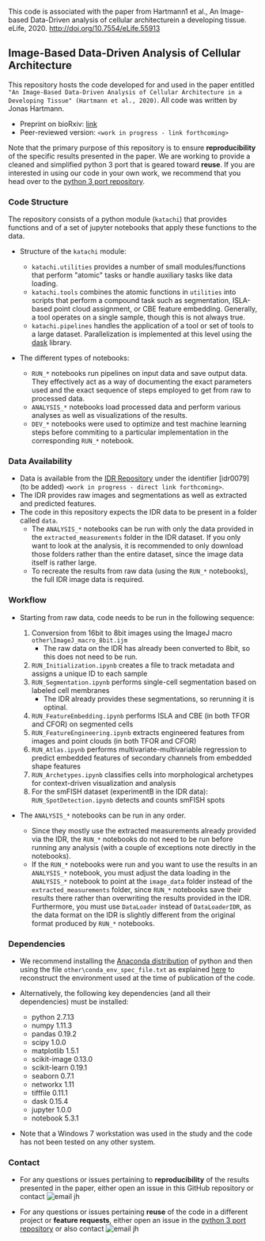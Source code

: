 This code is associated with the paper from Hartmann1 et al., An Image-based Data-Driven analysis of cellular architecturein a developing tissue. eLife, 2020. http://doi.org/10.7554/eLife.55913





## Image-Based Data-Driven Analysis of Cellular Architecture

This repository hosts the code developed for and used in the paper entitled `"An Image-Based Data-Driven Analysis of Cellular Architecture in a Developing Tissue" (Hartmann et al., 2020)`.  All code was written by Jonas Hartmann.

- Preprint on bioRxiv: [link](https://www.biorxiv.org/content/10.1101/2020.02.10.941690v1)
- Peer-reviewed version: `<work in progress - link forthcoming>`

Note that the primary purpose of this repository is to ensure **reproducibility** of the specific results presented in the paper. We are working to provide a cleaned and simplified python 3 port that is geared toward **reuse**. If you are interested in using our code in your own work, we recommend that you head over to the [python 3 port repository](https://github.com/WhoIsJack/katachi).


### Code Structure

The repository consists of a python module (`katachi`) that provides functions and of a set of jupyter notebooks that apply these functions to the data.

- Structure of the `katachi` module:
	- `katachi.utilities` provides a number of small modules/functions that perform "atomic" tasks or handle auxiliary tasks like data loading.
	- `katachi.tools` combines the atomic functions in `utilities` into scripts that perform a compound task such as segmentation, ISLA-based point cloud assignment, or CBE feature embedding. Generally, a tool operates on a single sample, though this is not always true.
	- `katachi.pipelines` handles the application of a tool or set of tools to a large dataset. Parallelization is implemented at this level using the [dask](https://dask.org/) library.


- The different types of notebooks:
	- `RUN_*` notebooks run pipelines on input data and save output data. They effectively act as a way of documenting the exact parameters used and the exact sequence of steps employed to get from raw to processed data.
	- `ANALYSIS_*` notebooks load processed data and perform various analyses as well as visualizations of the results.
	- `DEV_*` notebooks were used to optimize and test machine learning steps before commiting to a particular implementation in the corresponding `RUN_*` notebook.


### Data Availability

- Data is available from the [IDR Repository](https://idr.openmicroscopy.org/) under the identifier [idr0079](to be added) `<work in progress - direct link forthcoming>`.
- The IDR provides raw images and segmentations as well as extracted and predicted features.
- The code in this repository expects the IDR data to be present in a folder called `data`.
	- The `ANALYSIS_*` notebooks can be run with only the data provided in the `extracted_measurements` folder in the IDR dataset. If you only want to look at the analysis, it is recommended to only download those folders rather than the entire dataset, since the image data itself is rather large.
	- To recreate the results from raw data (using the `RUN_*` notebooks), the full IDR image data is required.


### Workflow

- Starting from raw data, code needs to be run in the following sequence:
	1. Conversion from 16bit to 8bit images using the ImageJ macro `other\ImageJ_macro_8bit.ijm`
		- The raw data on the IDR has already been converted to 8bit, so this does not need to be run.
    2. `RUN_Initialization.ipynb` creates a file to track metadata and assigns a unique ID to each sample
    3. `RUN_Segmentation.ipynb` performs single-cell segmentation based on labeled cell membranes
    	- The IDR already provides these segmentations, so rerunning it is optinal.
	4. `RUN_FeatureEmbedding.ipynb` performs ISLA and CBE (in both TFOR and CFOR) on segmented cells
	5. `RUN_FeatureEngineering.ipynb` extracts engineered features from images and point clouds (in both TFOR and CFOR)
	6. `RUN_Atlas.ipynb` performs multivariate-multivariable regression to predict embedded features of secondary channels from embedded shape features
	7. `RUN_Archetypes.ipynb` classifies cells into morphological archetypes for context-driven visualization and analysis
	8. For the smFISH dataset (experimentB in the IDR data): `RUN_SpotDetection.ipynb` detects and counts smFISH spots


- The `ANALYSIS_*` notebooks can be run in any order.
	- Since they mostly use the extracted measurements already provided via the IDR, the `RUN_*` notebooks do not need to be run before running any analysis (with a couple of exceptions note directly in the notebooks).
	- If the `RUN_*` notebooks were run and you want to use the results in an `ANALYSIS_*` notebook, you must adjust the data loading in the `ANALYSIS_*` notebook to point at the `image_data` folder instead of the `extracted_measurements` folder, since `RUN_*` notebooks save their results there rather than overwriting the results provided in the IDR. Furthermore, you must use `DataLoader` instead of `DataLoaderIDR`, as the data format on the IDR is slightly different from the original format produced by `RUN_*` notebooks.


### Dependencies

- We recommend installing the [Anaconda distribution](https://www.anaconda.com/products/individual) of python and then using the file `other\conda_env_spec_file.txt` as explained [here](https://docs.conda.io/projects/conda/en/latest/user-guide/tasks/manage-environments.html#building-identical-conda-environments) to reconstruct the environment used at the time of publication of the code.


- Alternatively, the following key dependencies (and all their dependencies) must be installed:
	- python 2.7.13
	- numpy 1.11.3
	- pandas 0.19.2
	- scipy 1.0.0
	- matplotlib 1.5.1
	- scikit-image 0.13.0
	- scikit-learn 0.19.1
	- seaborn 0.7.1
	- networkx 1.11
	- tifffile 0.11.1
	- dask 0.15.4
	- jupyter 1.0.0
	- notebook 5.3.1


-  Note that a Windows 7 workstation was used in the study and the code has not been tested on any other system.


### Contact

- For any questions or issues pertaining to **reproducibility** of the results presented in the paper, either open an issue in this GitHub repository or contact ![email jh](other/email_JH.png)


- For any questions or issues pertaining **reuse** of the code in a different project or **feature requests**, either open an issue in the [python 3 port repository](https://github.com/WhoIsJack/katachi) or also contact ![email jh](other/email_JH.png)

